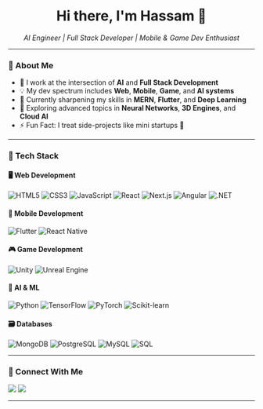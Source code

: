 <h1 align="center">Hi there, I'm Hassam 👋</h1>

<p align="center">
  <em>AI Engineer | Full Stack Developer | Mobile & Game Dev Enthusiast</em>
</p>

---

### 🚀 About Me

- 🔭 I work at the intersection of **AI** and **Full Stack Development**
- 💡 My dev spectrum includes **Web**, **Mobile**, **Game**, and **AI systems**
- 🌱 Currently sharpening my skills in **MERN**, **Flutter**, and **Deep Learning**
- 🧠 Exploring advanced topics in **Neural Networks**, **3D Engines**, and **Cloud AI**
- ⚡ Fun Fact: I treat side-projects like mini startups 🚀

---

### 🧰 Tech Stack

#### 🖥️ Web Development
![HTML5](https://img.shields.io/badge/HTML-E34F26?style=flat&logo=html5&logoColor=white)
![CSS3](https://img.shields.io/badge/CSS-1572B6?style=flat&logo=css3)
![JavaScript](https://img.shields.io/badge/JavaScript-F7DF1E?style=flat&logo=javascript&logoColor=black)
![React](https://img.shields.io/badge/React-61DAFB?style=flat&logo=react)
![Next.js](https://img.shields.io/badge/Next.js-000000?style=flat&logo=nextdotjs)
![Angular](https://img.shields.io/badge/Angular-DD0031?style=flat&logo=angular&logoColor=white)
![.NET](https://img.shields.io/badge/.NET-512BD4?style=flat&logo=dotnet)

#### 📱 Mobile Development
![Flutter](https://img.shields.io/badge/Flutter-02569B?style=flat&logo=flutter&logoColor=white)
![React Native](https://img.shields.io/badge/React_Native-20232A?style=flat&logo=react&logoColor=61DAFB)

#### 🎮 Game Development
![Unity](https://img.shields.io/badge/Unity-100000?style=flat&logo=unity&logoColor=white)
![Unreal Engine](https://img.shields.io/badge/Unreal-313131?style=flat&logo=unrealengine)

#### 🧠 AI & ML
![Python](https://img.shields.io/badge/Python-3776AB?style=flat&logo=python&logoColor=white)
![TensorFlow](https://img.shields.io/badge/TensorFlow-FF6F00?style=flat&logo=tensorflow)
![PyTorch](https://img.shields.io/badge/PyTorch-EE4C2C?style=flat&logo=pytorch)
![Scikit-learn](https://img.shields.io/badge/Scikit--learn-F7931E?style=flat&logo=scikitlearn&logoColor=white)

#### 🗃️ Databases
![MongoDB](https://img.shields.io/badge/MongoDB-47A248?style=flat&logo=mongodb&logoColor=white)
![PostgreSQL](https://img.shields.io/badge/PostgreSQL-336791?style=flat&logo=postgresql&logoColor=white)
![MySQL](https://img.shields.io/badge/MySQL-4479A1?style=flat&logo=mysql&logoColor=white)
![SQL](https://img.shields.io/badge/SQL-005C84?style=flat&logo=sqlite&logoColor=white)

---

### 🔗 Connect With Me

<p>
  <a href="mailto:hassammuhammad10.@gamil.com.com"><img src="https://img.shields.io/badge/Gmail-D14836?style=flat&logo=gmail&logoColor=white" /></a>
  <a href="https://www.linkedin.com/in/hassam-khalid-09aa29158/"><img src="https://img.shields.io/badge/LinkedIn-0077B5?style=flat&logo=linkedin&logoColor=white" /></a>
</p>

---
